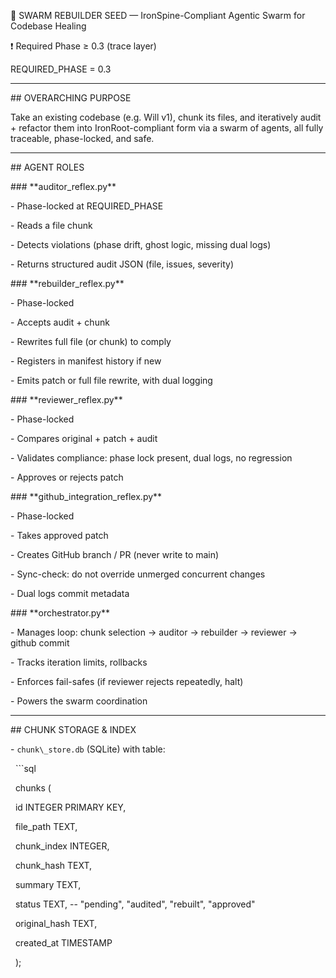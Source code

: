🔷 SWARM REBUILDER SEED — IronSpine-Compliant Agentic Swarm for Codebase Healing



❗ Required Phase ≥ 0.3 (trace layer)  

REQUIRED\_PHASE = 0.3



---



\## OVERARCHING PURPOSE

Take an existing codebase (e.g. Will v1), chunk its files, and iteratively audit + refactor them into IronRoot-compliant form via a swarm of agents, all fully traceable, phase-locked, and safe.



---



\## AGENT ROLES



\### \*\*auditor\_reflex.py\*\*

\- Phase-locked at REQUIRED\_PHASE  

\- Reads a file chunk  

\- Detects violations (phase drift, ghost logic, missing dual logs)  

\- Returns structured audit JSON (file, issues, severity)



\### \*\*rebuilder\_reflex.py\*\*

\- Phase-locked  

\- Accepts audit + chunk  

\- Rewrites full file (or chunk) to comply  

\- Registers in manifest history if new  

\- Emits patch or full file rewrite, with dual logging



\### \*\*reviewer\_reflex.py\*\*

\- Phase-locked  

\- Compares original + patch + audit  

\- Validates compliance: phase lock present, dual logs, no regression  

\- Approves or rejects patch



\### \*\*github\_integration\_reflex.py\*\*

\- Phase-locked  

\- Takes approved patch  

\- Creates GitHub branch / PR (never write to main)  

\- Sync-check: do not override unmerged concurrent changes  

\- Dual logs commit metadata



\### \*\*orchestrator.py\*\*

\- Manages loop: chunk selection → auditor → rebuilder → reviewer → github commit  

\- Tracks iteration limits, rollbacks  

\- Enforces fail-safes (if reviewer rejects repeatedly, halt)  

\- Powers the swarm coordination



---



\## CHUNK STORAGE \& INDEX



\- `chunk\_store.db` (SQLite) with table:  

&nbsp; ```sql

&nbsp; chunks (

&nbsp;   id INTEGER PRIMARY KEY,

&nbsp;   file\_path TEXT,

&nbsp;   chunk\_index INTEGER,

&nbsp;   chunk\_hash TEXT,

&nbsp;   summary TEXT,

&nbsp;   status TEXT,            -- "pending", "audited", "rebuilt", "approved"

&nbsp;   original\_hash TEXT,

&nbsp;   created\_at TIMESTAMP

&nbsp; );



